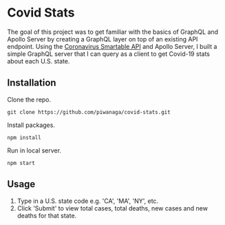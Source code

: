 # Covid Stats

The goal of this project was to get familiar with the basics of GraphQL and Apollo Server by creating a GraphQL layer on top of an existing API endpoint. Using the [Coronavirus Smartable API](https://rapidapi.com/SmartableAI/api/coronavirus-smartable/) and Apollo Server, I built a simple GraphQL server that I can query as a client to get Covid-19 stats about each U.S. state.

## Installation

Clone the repo.

```
git clone https://github.com/piwanaga/covid-stats.git
```

Install packages.

```
npm install
```

Run in local server.

```
npm start
```

## Usage

1. Type in a U.S. state code e.g. 'CA', 'MA', 'NY', etc.
2. Click 'Submit' to view total cases, total deaths, new cases and new deaths for that state.




